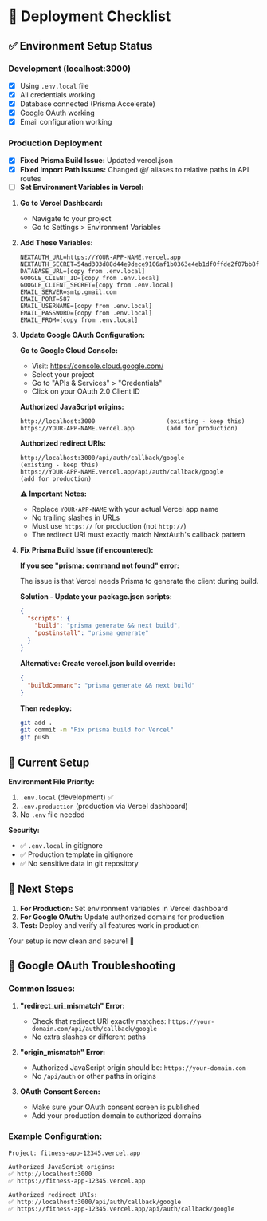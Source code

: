 # 🚀 Deployment Checklist

## ✅ Environment Setup Status

### Development (localhost:3000)

- [x] Using `.env.local` file
- [x] All credentials working
- [x] Database connected (Prisma Accelerate)
- [x] Google OAuth working
- [x] Email configuration working

### Production Deployment

- [x] **Fixed Prisma Build Issue:** Updated vercel.json
- [x] **Fixed Import Path Issues:** Changed @/ aliases to relative paths in API routes
- [ ] **Set Environment Variables in Vercel:**

1. **Go to Vercel Dashboard:**

   - Navigate to your project
   - Go to Settings > Environment Variables

2. **Add These Variables:**

   ```
   NEXTAUTH_URL=https://YOUR-APP-NAME.vercel.app
   NEXTAUTH_SECRET=54ad303d88d44e9dece9106af1b0363e4eb1df0ffde2f07bb8fd311a572a510b
   DATABASE_URL=[copy from .env.local]
   GOOGLE_CLIENT_ID=[copy from .env.local]
   GOOGLE_CLIENT_SECRET=[copy from .env.local]
   EMAIL_SERVER=smtp.gmail.com
   EMAIL_PORT=587
   EMAIL_USERNAME=[copy from .env.local]
   EMAIL_PASSWORD=[copy from .env.local]
   EMAIL_FROM=[copy from .env.local]
   ```

3. **Update Google OAuth Configuration:**

   **Go to Google Cloud Console:**

   - Visit: https://console.cloud.google.com/
   - Select your project
   - Go to "APIs & Services" > "Credentials"
   - Click on your OAuth 2.0 Client ID

   **Authorized JavaScript origins:**

   ```
   http://localhost:3000                    (existing - keep this)
   https://YOUR-APP-NAME.vercel.app         (add for production)
   ```

   **Authorized redirect URIs:**

   ```
   http://localhost:3000/api/auth/callback/google                    (existing - keep this)
   https://YOUR-APP-NAME.vercel.app/api/auth/callback/google         (add for production)
   ```

   **⚠️ Important Notes:**

   - Replace `YOUR-APP-NAME` with your actual Vercel app name
   - No trailing slashes in URLs
   - Must use `https://` for production (not `http://`)
   - The redirect URI must exactly match NextAuth's callback pattern

4. **Fix Prisma Build Issue (if encountered):**

   **If you see "prisma: command not found" error:**

   The issue is that Vercel needs Prisma to generate the client during build.

   **Solution - Update your package.json scripts:**

   ```json
   {
     "scripts": {
       "build": "prisma generate && next build",
       "postinstall": "prisma generate"
     }
   }
   ```

   **Alternative: Create vercel.json build override:**

   ```json
   {
     "buildCommand": "prisma generate && next build"
   }
   ```

   **Then redeploy:**

   ```bash
   git add .
   git commit -m "Fix prisma build for Vercel"
   git push
   ```

## 🔧 Current Setup

**Environment File Priority:**

1. `.env.local` (development) ✅
2. `.env.production` (production via Vercel dashboard)
3. No `.env` file needed

**Security:**

- ✅ `.env.local` in gitignore
- ✅ Production template in gitignore
- ✅ No sensitive data in git repository

## 🎯 Next Steps

1. **For Production:** Set environment variables in Vercel dashboard
2. **For Google OAuth:** Update authorized domains for production
3. **Test:** Deploy and verify all features work in production

Your setup is now clean and secure! 🎉

## 🚨 **Google OAuth Troubleshooting**

### **Common Issues:**

1. **"redirect_uri_mismatch" Error:**

   - Check that redirect URI exactly matches: `https://your-domain.com/api/auth/callback/google`
   - No extra slashes or different paths

2. **"origin_mismatch" Error:**

   - Authorized JavaScript origin should be: `https://your-domain.com`
   - No `/api/auth` or other paths in origins

3. **OAuth Consent Screen:**
   - Make sure your OAuth consent screen is published
   - Add your production domain to authorized domains

### **Example Configuration:**

```
Project: fitness-app-12345.vercel.app

Authorized JavaScript origins:
✅ http://localhost:3000
✅ https://fitness-app-12345.vercel.app

Authorized redirect URIs:
✅ http://localhost:3000/api/auth/callback/google
✅ https://fitness-app-12345.vercel.app/api/auth/callback/google
```
